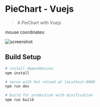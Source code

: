 # PieChart - Vuejs

> A PieChart with Vuejs

mouse coordinates:

![screenshot](https://raw.github.com/andykras/vuejs-piechart/master/pie2.gif)

## Build Setup

``` bash
# install dependencies
npm install

# serve with hot reload at localhost:8080
npm run dev

# build for production with minification
npm run build
```
